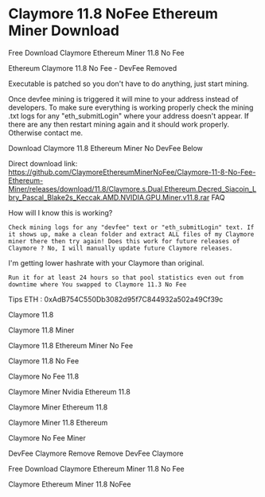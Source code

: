 # Claymore 11.8 NoFee Ethereum Miner Download
Free Download Claymore Ethereum Miner 11.8 No Fee

Ethereum Claymore 11.8 No Fee - DevFee Removed

Executable is patched so you don't have to do anything, just start mining.

Once devfee mining is triggered it will mine to your address instead of developers. To make sure everything is working properly check the mining .txt logs for any "eth_submitLogin" where your address doesn't appear. If there are any then restart mining again and it should work properly. Otherwise contact me.

Download Claymore 11.8 Ethereum Miner No DevFee Below

Direct download link: https://github.com/ClaymoreEthereumMinerNoFee/Claymore-11-8-No-Fee-Ethereum-Miner/releases/download/11.8/Claymore.s.Dual.Ethereum.Decred_Siacoin_Lbry_Pascal_Blake2s_Keccak.AMD.NVIDIA.GPU.Miner.v11.8.rar
FAQ


How will I know this is working?

    Check mining logs for any "devfee" text or "eth_submitLogin" text. If it shows up, make a clean folder and extract ALL files of my Claymore miner there then try again! Does this work for future releases of Claymore ? No, I will manually update future Claymore releases.

I'm getting lower hashrate with your Claymore than original.

    Run it for at least 24 hours so that pool statistics even out from downtime where You swapped to Claymore 11.3 No Fee

Tips ETH : 0xAdB754C550Db3082d95f7C844932a502a49Cf39c

Claymore 11.8

Claymore 11.8 Miner

Claymore 11.8 Ethereum Miner No Fee

Claymore 11.8 No Fee

Claymore No Fee 11.8

Claymore Miner Nvidia Ethereum 11.8

Claymore Miner Ethereum 11.8

Claymore Miner 11.8 Ethereum

Claymore No Fee Miner

DevFee Claymore Remove Remove DevFee Claymore

Free Download Claymore Ethereum Miner 11.8 No Fee

Claymore Ethereum Miner 11.8 NoFee
